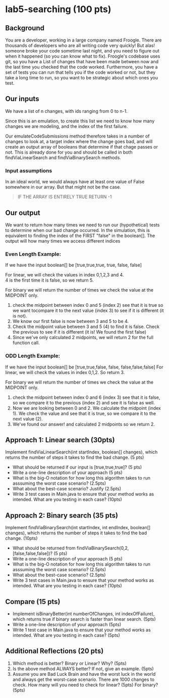 # lab5-searching (100 pts)
## Background

You are a developer, working in a large company named Froogle. There are thousands of developers who are all writing code very quickly!
But alas! someone broke your code sometime last night, and you need to figure out when it happened (so you can know what to fix). Froogle's codebase uses git, so you have a 
List of changes that have been made between now and the last time you checked that the code worked.  Furthermore,
you have a set of tests you can run that tells you if the code worked or not, but they take a long time to run, so you want to be strategic about which ones you test.

## Our inputs
We have a list of n changes, with ids ranging from 0 to n-1.

Since this is an emulation, to create this list we need to know how many changes we are modeling, and the index of the first failure. 

Our emulateCodeSubmissions method therefore takes in a number of changes to look at, a target index where the change goes bad, and will create an output array of booleans
that determine if that chage passes or not. This is already done for you and should be called in both findViaLinearSearch and findViaBinarySearch methods.


### Input assumptions
In an ideal world, we would always have at least one value of False somewhere in our array. But that might not be the case.  

> IF THE ARRAY IS ENTIRELY TRUE RETURN -1 


## Our output
We want to return how many times we need to run our (hypothetical) tests to determine when our bad change occurred. In the simulation, this is equivalent to finding the index of the  FIRST "false" in the boolean[]. 
The output will how many times we access different indices 

### Even Length Example: 
If we have the input boolean[] be [true,true,true, true, false, false]


For linear, we will check the values in index 0,1,2,3 and 4.  
4 is the first time it is false, so we return 5.


For binary we will return the number of times we check the value at the MIDPOINT only.

1) check the midpoint between index 0 and 5 (index 2) see that it is true so we want tocompare it to the next value (index 3) to see if it is different (it is not).
2) We know our first false is now between 3 and 5 to be 4. 
3) Check the midpoint value between 3 and 5 (4) to find it is false. Check the previous to see if it is different (it is! We found the first false)
4) Since we've only calculated 2 midpoints, we will return 2 for the full function call.

### ODD Length Example: 
If we have the input boolean[] be [true,true,false, false, false,false,false]
For linear, we will check the values in index 0,1,2. So return 3. 


For binary we will return the number of times we check the value at the MIDPOINT only.

1) check the midpoint between index 0 and 6 (index 3) see that it is false, so we compare it to the previous (index 2) and see it is false as well. 
2) Now we are looking between 0 and 2. We calculate the midpoint (index 1). We check the value and see that it is true, so we compare it to the next value (2).
3) We've found our answer! and calculated 2 midpoints so we return 2.


## Approach 1: Linear search (30pts)


Implement findViaLinearSearch(int startIndex, boolean[] changes), which returns the number of steps it takes to find the bad change. (5 pts)
* What should be returned if our input is [true,true,true]? (5 pts) 
* Write a one-line description of your approach (5 pts)
* What is the big-O notation for how long this algorithm takes to run asssuming the worst case scenario? (2.5pts)
* What about the best-case scenario? Justify (2.5pts)
* Write 3 test cases in Main.java to ensure that your method works as intended. What are you testing in each case? (10pts)

## Approach 2: Binary search (35 pts)
Implement findViaBinarySearch(int startIndex, int endIndex, boolean[] changes), which returns the number of steps it takes to find the bad change. (10pts)
* What should be returned from findViaBinarySearch(0,2,[false,false,false])? (5 pts) 
* Write a one-line description of your approach (5 pts)
* What is the big-O notation for how long this algorithm takes to run asssuming the worst case scenario? (2.5pts)
* What about the best-case scenario? (2.5pts)
* Write 3 test cases in Main.java to ensure that your method works as intended. What are you testing in each case? (10pts)


## Compare (15 pts)
* Implement isBinaryBetter(int numberOfChanges, int indexOfFailure), which returns true if binary search is faster than linear search. (5pts)
* Write a one-line description of your approach (5pts)
* Write 1 test case in Main.java to ensure that your method works as intended. What are you testing in each case? (5pts)

## Additional Reflections (20 pts)
1) Which method is better? Binary or Linear? Why? (5pts)
2) Is the above method ALWAYS better? If not, give an example. (5pts)
3) Assume you are Bad Luck Brain and have the worst luck in the world and always get the worst-case scenario. 
There are 1000 changes to check. 
How many will you need to check for linear? (5pts)
For binary? (5pts)
